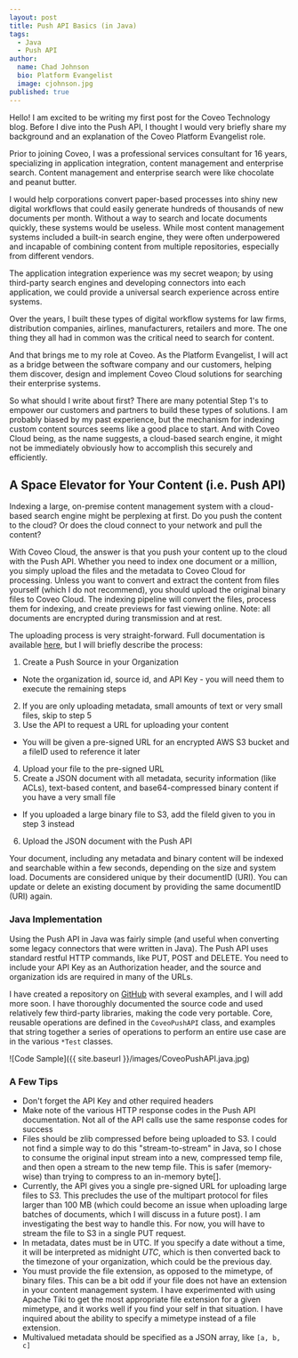 ```yaml
---
layout: post
title: Push API Basics (in Java)
tags:
  - Java
  - Push API
author:
  name: Chad Johnson
  bio: Platform Evangelist
  image: cjohnson.jpg
published: true
---
```


Hello!  I am excited to be writing my first post for the Coveo Technology blog. Before I dive into the Push API, I thought I would very briefly share my background and an explanation of the Coveo Platform Evangelist role.  

Prior to joining Coveo, I was a professional services consultant for 16 years, specializing in application integration, content management and enterprise search. Content management and enterprise search were like chocolate and peanut butter. <!-- more -->

I would help corporations convert paper-based processes into shiny new digital workflows that could easily generate hundreds of thousands of new documents per month.  Without a way to search and locate documents quickly, these systems would be useless. While most content management systems included a built-in search engine, they were often underpowered and incapable of combining content from multiple repositories, especially from different vendors.  

The application integration experience was my secret weapon; by using third-party search engines and developing connectors into each application, we could provide a universal search experience across entire systems.  

Over the years, I built these types of digital workflow systems for law firms, distribution companies, airlines, manufacturers, retailers and more.  The one thing they all had in common was the critical need to search for content.  

And that brings me to my role at Coveo.  As the Platform Evangelist, I will act as a bridge between the software company and our customers, helping them discover, design and implement Coveo Cloud solutions for searching their enterprise systems.

So what should I write about first?  There are many potential Step 1's to empower our customers and partners to build these types of solutions.  I am probably biased by my past experience, but the mechanism for indexing custom content sources seems like a good place to start.  And with Coveo Cloud being, as the name suggests, a cloud-based search engine, it might not be immediately obviously how to accomplish this securely and efficiently.

## A Space Elevator for Your Content (i.e. Push API)

Indexing a large, on-premise content management system with a cloud-based search engine might be perplexing at first.  Do you push the content to the cloud?  Or does the cloud connect to your network and pull the content?  

With Coveo Cloud, the answer is that you push your content up to the cloud with the Push API.  Whether you need to index one document or a million, you simply upload the files and the metadata to Coveo Cloud for processing.  Unless you want to convert and extract the content from files yourself (which I do not recommend), you should upload the original binary files to Coveo Cloud.  The indexing pipeline will convert the files, process them for indexing, and create previews for fast viewing online.  Note: all documents are encrypted during transmission and at rest.

The uploading process is very straight-forward.  Full documentation is available [here](https://developers.coveo.com/display/CloudPlatform/Push+API+Usage+Overview), but I will briefly describe the process:

1. Create a Push Source in your Organization
 * Note the organization id, source id, and API Key - you will need them to execute the remaining steps
2. If you are only uploading metadata, small amounts of text or very small files, skip to step 5
3. Use the API to request a URL for uploading your content
 * You will be given a pre-signed URL for an encrypted AWS S3 bucket and a fileID used to reference it later
4. Upload your file to the pre-signed URL
5. Create a JSON document with all metadata, security information (like ACLs), text-based content, and base64-compressed binary content if you have a very small file
 * If you uploaded a large binary file to S3, add the fileId given to you in step 3 instead
6. Upload the JSON document with the Push API

Your document, including any metadata and binary content will be indexed and searchable within a few seconds, depending on the size and system load.  Documents are considered unique by their documentID (URI).  You can update or delete an existing document by providing the same documentID (URI) again.

### Java Implementation

Using the Push API in Java was fairly simple (and useful when converting some legacy connectors that were written in Java).  The Push API uses standard restful HTTP commands, like PUT, POST and DELETE.  You need to include your API Key as an Authorization header, and the source and organization ids are required in many of the URLs.  

I have created a repository on [GitHub](https://github.com/coveo/pushapi-java) with several examples, and I will add more soon.  I have thoroughly documented the source code and used relatively few third-party libraries, making the code very portable.  Core, reusable operations are defined in the `CoveoPushAPI` class, and examples that string together a series of operations to perform an entire use case are in the various `*Test` classes.

![Code Sample]({{ site.baseurl }}/images/CoveoPushAPI.java.jpg)

### A Few Tips

* Don't forget the API Key and other required headers
* Make note of the various HTTP response codes in the Push API documentation.  Not all of the API calls use the same response codes for success
* Files should be zlib compressed before being uploaded to S3.  I could not find a simple way to do this "stream-to-stream" in Java, so I chose to consume the original input stream into a new, compressed temp file, and then open a stream to the new temp file.  This is safer (memory-wise) than trying to compress to an in-memory byte[].
* Currently, the API gives you a single pre-signed URL for uploading large files to S3.  This precludes the use of the multipart protocol for files larger than 100 MB (which could become an issue when uploading large batches of documents, which I will discuss in a future post).  I am investigating the best way to handle this.  For now, you will have to stream the file to S3 in a single PUT request.
* In metadata, dates must be in UTC.  If you specify a date without a time, it will be interpreted as midnight *UTC*, which is then converted back to the timezone of your organization, which could be the previous day.
* You must provide the file extension, as opposed to the mimetype, of binary files.  This can be a bit odd if your file does not have an extension in your content management system.  I have experimented with using Apache Tiki to get the most appropriate file extension for a given mimetype, and it works well if you find your self in that situation.  I have inquired about the ability to specify a mimetype instead of a file extension.
* Multivalued metadata should be specified as a JSON array, like `[a, b, c]`
